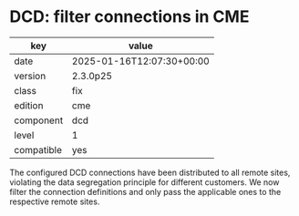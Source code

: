 [//]: # (werk v2)
# DCD: filter connections in CME

key        | value
---------- | ---
date       | 2025-01-16T12:07:30+00:00
version    | 2.3.0p25
class      | fix
edition    | cme
component  | dcd
level      | 1
compatible | yes

The configured DCD connections have been distributed to all remote sites, violating the data segregation principle for different customers.
We now filter the connection definitions and only pass the applicable ones to the respective remote sites.
